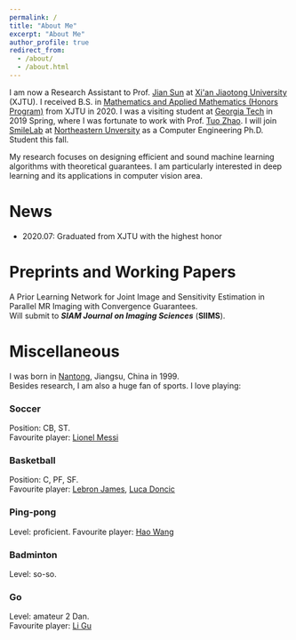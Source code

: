```yaml
---
permalink: /
title: "About Me"
excerpt: "About Me"
author_profile: true
redirect_from: 
  - /about/
  - /about.html
---
```

I am now a Research Assistant to Prof. [Jian Sun](http://gr.xjtu.edu.cn/web/jiansun) at [Xi'an Jiaotong University](http://en.xjtu.edu.cn/index.htm) (XJTU). I received  B.S. in [Mathematics and Applied Mathematics (Honors Program)](http://bjb.xjtu.edu.cn/info/1071/2192.htm) from XJTU in 2020. I was a visiting student at [Georgia Tech](https://www.gatech.edu/) in 2019 Spring, where I was fortunate to work with Prof. [Tuo Zhao](https://www2.isye.gatech.edu/~tzhao80/). I will join [SmileLab](https://web.northeastern.edu/smilelab/) at [Northeastern Unversity](https://www.northeastern.edu/) as a Computer Engineering Ph.D. Student this fall.

My research focuses on designing efficient and sound machine learning algorithms with theoretical guarantees. I am particularly interested in deep learning and its applications in computer vision area.

# News
* 2020.07: Graduated from XJTU with the highest honor

# Preprints and Working Papers
A Prior Learning Network for Joint Image and Sensitivity Estimation in Parallel MR Imaging with Convergence Guarantees.    
Will submit to ***SIAM Journal on Imaging Sciences*** (**SIIMS**).

# Miscellaneous
I was born in [Nantong](https://en.wikipedia.org/wiki/Nantong), Jiangsu, China in 1999.  
Besides research, I am also a huge fan of sports. I love playing:
### Soccer
Position: CB, ST.     
Favourite player: [Lionel Messi](https://en.wikipedia.org/wiki/Lionel_Messi)
### Basketball
Position: C, PF, SF.   
Favourite player: [Lebron James](https://en.wikipedia.org/wiki/LeBron_James), [Luca Doncic](https://en.wikipedia.org/wiki/Luka_Don%C4%8Di%C4%87)
### Ping-pong
Level: proficient. 
Favourite player: [Hao Wang](https://en.wikipedia.org/wiki/Wang_Hao_(table_tennis,_born_1983))
### Badminton
Level: so-so. 
### Go
Level: amateur 2 Dan.  
Favourite player: [Li Gu](https://en.wikipedia.org/wiki/Gu_Li_(Go_player))





